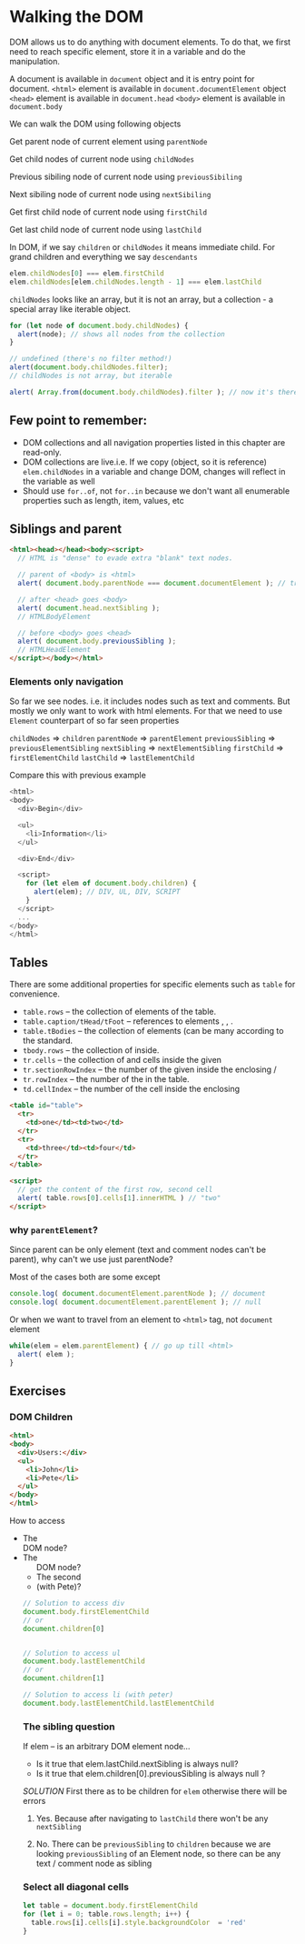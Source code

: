 # Walking the DOM
DOM allows us to do anything with document elements.
To do that, we first need to reach specific element, store it in a variable and do the manipulation.

A document is available in `document` object and it is entry point for document.
`<html>` element is available in `document.documentElement` object
`<head>` element is available in `document.head`
`<body>` element is available in `document.body`

We can walk the DOM using following objects

Get parent node of current element using `parentNode`

Get child nodes of current node using `childNodes`

Previous sibiling node of current node using `previousSibiling`

Next sibiling node of current node using `nextSibiling`

Get first child node of current node using `firstChild`

Get last child node of current node using `lastChild`

In DOM, if we say `children` or `childNodes` it means immediate child. For grand children and everything we say `descendants`

```js
elem.childNodes[0] === elem.firstChild
elem.childNodes[elem.childNodes.length - 1] === elem.lastChild
```

`childNodes` looks like an array, but it is not an array, but a collection - a special array like iterable object.

```js
for (let node of document.body.childNodes) {
  alert(node); // shows all nodes from the collection
}

// undefined (there's no filter method!)
alert(document.body.childNodes.filter); 
// childNodes is not array, but iterable

alert( Array.from(document.body.childNodes).filter ); // now it's there
```

## Few point to remember: 
* DOM collections and all navigation properties listed in this chapter are read-only.
* DOM collections are live.i.e. If we copy (object, so it is reference) `elem.childNodes` in a variable and change DOM, changes will reflect in the variable as well
* Should use `for..of`, not `for..in` because we don't want all enumerable properties such as length, item, values, etc


## Siblings and parent
```html
<html><head></head><body><script>
  // HTML is "dense" to evade extra "blank" text nodes.

  // parent of <body> is <html>
  alert( document.body.parentNode === document.documentElement ); // true

  // after <head> goes <body>
  alert( document.head.nextSibling ); 
  // HTMLBodyElement

  // before <body> goes <head>
  alert( document.body.previousSibling ); 
  // HTMLHeadElement
</script></body></html>
```

### Elements only navigation
So far we see nodes. i.e. it includes nodes such as text and comments. But mostly we only want to work with html elements. For that we need to use `Element` counterpart of so far seen properties

`childNodes` => `children`
`parentNode` => `parentElement`
`previousSibling` => `previousElementSibling`
`nextSibling` => `nextElementSibling`
`firstChild` => `firstElementChild`
`lastChild` => `lastElementChild`

Compare this with previous example
```js
<html>
<body>
  <div>Begin</div>

  <ul>
    <li>Information</li>
  </ul>

  <div>End</div>

  <script>
    for (let elem of document.body.children) {
      alert(elem); // DIV, UL, DIV, SCRIPT
    }
  </script>
  ...
</body>
</html>
```

## Tables
There are some additional properties for specific elements such as `table` for convenience.

* `table.rows` – the collection of <tr> elements of the table.
* `table.caption/tHead/tFoot` – references to elements <caption>, <thead>, <tfoot>.
* `table.tBodies` – the collection of <tbody> elements (can be many according to the standard.
* `tbody.rows` – the collection of <tr> inside.
* `tr.cells` – the collection of <td> and <th> cells inside the given <tr>
* `tr.sectionRowIndex` – the number of the given <tr> inside the enclosing <thead>/<tbody>
* `tr.rowIndex` – the number of the <tr> in the table.
* `td.cellIndex` – the number of the cell inside the enclosing <tr>

```html
<table id="table">
  <tr>
    <td>one</td><td>two</td>
  </tr>
  <tr>
    <td>three</td><td>four</td>
  </tr>
</table>

<script>
  // get the content of the first row, second cell
  alert( table.rows[0].cells[1].innerHTML ) // "two"
</script>
```
### why `parentElement`?
Since parent can be only element (text and comment nodes can't be parent), why can't we use just parentNode?

Most of the cases both are some except
```js
console.log( document.documentElement.parentNode ); // document
console.log( document.documentElement.parentElement ); // null
```

Or when we want to travel from an element to `<html>` tag, not `document` element
```js
while(elem = elem.parentElement) { // go up till <html>
  alert( elem );
}
```

## Exercises

### DOM Children

```html
<html>
<body>
  <div>Users:</div>
  <ul>
    <li>John</li>
    <li>Pete</li>
  </ul>
</body>
</html>
```

How to access 
* The <div> DOM node?
* The <ul> DOM node?
* The second <li> (with Pete)?

```js
// Solution to access div
document.body.firstElementChild
// or
document.children[0]


// Solution to access ul
document.body.lastElementChild
// or
document.children[1]

// Solution to access li (with peter)
document.body.lastElementChild.lastElementChild
```

### The sibling question
If elem – is an arbitrary DOM element node…

* Is it true that elem.lastChild.nextSibling is always null?
* Is it true that elem.children[0].previousSibling is always null ?

*SOLUTION*
First there as to be children for `elem` otherwise there will be errors
1. Yes. Because after navigating to `lastChild` there won't be any `nextSibling`

2. No. There can be `previousSibling` to `children` because we are looking `previousSibling` of an Element node, so there can be any text / comment node as sibling

### Select all diagonal cells
```js
let table = document.body.firstElementChild
for (let i = 0; table.rows.length; i++) {
  table.rows[i].cells[i].style.backgroundColor  = 'red'
}
